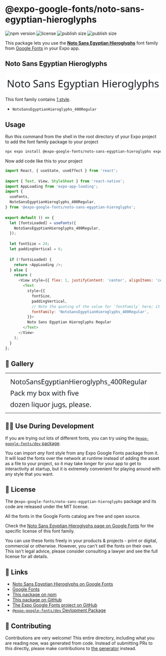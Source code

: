 # @expo-google-fonts/noto-sans-egyptian-hieroglyphs

![npm version](https://flat.badgen.net/npm/v/@expo-google-fonts/noto-sans-egyptian-hieroglyphs)
![license](https://flat.badgen.net/github/license/expo/google-fonts)
![publish size](https://flat.badgen.net/packagephobia/install/@expo-google-fonts/noto-sans-egyptian-hieroglyphs)
![publish size](https://flat.badgen.net/packagephobia/publish/@expo-google-fonts/noto-sans-egyptian-hieroglyphs)

This package lets you use the [**Noto Sans Egyptian Hieroglyphs**](https://fonts.google.com/specimen/Noto+Sans+Egyptian+Hieroglyphs) font family from [Google Fonts](https://fonts.google.com/) in your Expo app.

## Noto Sans Egyptian Hieroglyphs

![Noto Sans Egyptian Hieroglyphs](./font-family.png)

This font family contains [1 style](#-gallery).

- `NotoSansEgyptianHieroglyphs_400Regular`

## Usage

Run this command from the shell in the root directory of your Expo project to add the font family package to your project
```sh
npx expo install @expo-google-fonts/noto-sans-egyptian-hieroglyphs expo-font expo-app-loading
```

Now add code like this to your project
```js
import React, { useState, useEffect } from 'react';

import { Text, View, StyleSheet } from 'react-native';
import AppLoading from 'expo-app-loading';
import {
  useFonts,
  NotoSansEgyptianHieroglyphs_400Regular,
} from '@expo-google-fonts/noto-sans-egyptian-hieroglyphs';

export default () => {
  let [fontsLoaded] = useFonts({
    NotoSansEgyptianHieroglyphs_400Regular,
  });

  let fontSize = 24;
  let paddingVertical = 6;

  if (!fontsLoaded) {
    return <AppLoading />;
  } else {
    return (
      <View style={{ flex: 1, justifyContent: 'center', alignItems: 'center' }}>
        <Text
          style={{
            fontSize,
            paddingVertical,
            // Note the quoting of the value for `fontFamily` here; it expects a string!
            fontFamily: 'NotoSansEgyptianHieroglyphs_400Regular',
          }}>
          Noto Sans Egyptian Hieroglyphs Regular
        </Text>
      </View>
    );
  }
};

```

## 🔡 Gallery


||||
|-|-|-|
|![NotoSansEgyptianHieroglyphs_400Regular](./NotoSansEgyptianHieroglyphs_400Regular.ttf.png)||||


## 👩‍💻 Use During Development

If you are trying out lots of different fonts, you can try using the [`@expo-google-fonts/dev` package](https://github.com/expo/google-fonts/tree/master/font-packages/dev#readme).

You can import *any* font style from any Expo Google Fonts package from it. It will load the fonts
over the network at runtime instead of adding the asset as a file to your project, so it may take longer
for your app to get to interactivity at startup, but it is extremely convenient
for playing around with any style that you want.

## 📖 License

The `@expo-google-fonts/noto-sans-egyptian-hieroglyphs` package and its code are released under the MIT license.

All the fonts in the Google Fonts catalog are free and open source.

Check the [Noto Sans Egyptian Hieroglyphs page on Google Fonts](https://fonts.google.com/specimen/Noto+Sans+Egyptian+Hieroglyphs) for the specific license of this font family.

You can use these fonts freely in your products & projects - print or digital, commercial or otherwise. However, you can't sell the fonts on their own. This isn't legal advice, please consider consulting a lawyer and see the full license for all details.

## 🔗 Links

- [Noto Sans Egyptian Hieroglyphs on Google Fonts](https://fonts.google.com/specimen/Noto+Sans+Egyptian+Hieroglyphs)
- [Google Fonts](https://fonts.google.com/)
- [This package on npm](https://www.npmjs.com/package/@expo-google-fonts/noto-sans-egyptian-hieroglyphs)
- [This package on GitHub](https://github.com/expo/google-fonts/tree/master/font-packages/noto-sans-egyptian-hieroglyphs)
- [The Expo Google Fonts project on GitHub](https://github.com/expo/google-fonts)
- [`@expo-google-fonts/dev` Devlopment Package](https://github.com/expo/google-fonts/tree/master/font-packages/dev)

## 🤝 Contributing

Contributions are very welcome! This entire directory, including what you are reading now, was generated from code. Instead of submitting PRs to this directly, please make contributions to [the generator](https://github.com/expo/google-fonts/tree/master/packages/generator) instead.
